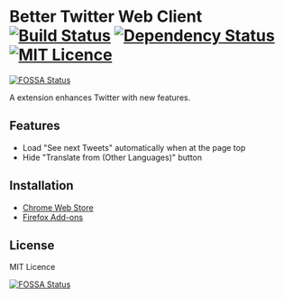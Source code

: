 # Better Twitter Web Client [![Build Status](https://travis-ci.org/shuymn/better-twitter-web-client.svg?branch=master)](https://travis-ci.org/shuymn/better-twitter-web-client) [![Dependency Status](https://beta.gemnasium.com/badges/github.com/shuymn/better-twitter-web-client.svg)](https://beta.gemnasium.com/projects/github.com/shuymn/better-twitter-web-client) [![MIT Licence](https://badges.frapsoft.com/os/mit/mit.svg?v=103)](https://github.com/shuymn/better-twitter-web-client/blob/master/LICENSE)
[![FOSSA Status](https://app.fossa.io/api/projects/git%2Bgithub.com%2Fshuymn%2Fbetter-twitter-web-client.svg?type=shield)](https://app.fossa.io/projects/git%2Bgithub.com%2Fshuymn%2Fbetter-twitter-web-client?ref=badge_shield)

A extension enhances Twitter with new features.

## Features

- Load "See next Tweets" automatically when at the page top
- Hide "Translate from (Other Languages)" button

## Installation

- [Chrome Web Store](https://chrome.google.com/webstore/detail/better-twitter-web-client/fembdalbpiddhponbndkaoiocipmdjnd)
- [Firefox Add-ons](https://addons.mozilla.org/firefox/addon/better-twitter-web-client)

## License

MIT Licence


[![FOSSA Status](https://app.fossa.io/api/projects/git%2Bgithub.com%2Fshuymn%2Fbetter-twitter-web-client.svg?type=large)](https://app.fossa.io/projects/git%2Bgithub.com%2Fshuymn%2Fbetter-twitter-web-client?ref=badge_large)
